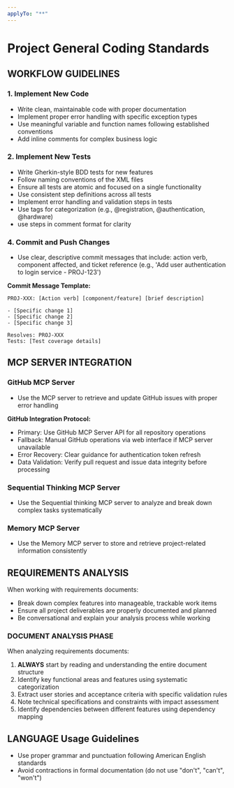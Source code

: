 ```yaml
---
applyTo: "**"
---
```

# Project General Coding Standards
## WORKFLOW GUIDELINES
### 1. Implement New Code
- Write clean, maintainable code with proper documentation
- Implement proper error handling with specific exception types
- Use meaningful variable and function names following established conventions
- Add inline comments for complex business logic

### 2. Implement New Tests
- Write Gherkin-style BDD tests for new features
- Follow naming conventions of the XML files
- Ensure all tests are atomic and focused on a single functionality
- Use consistent step definitions across all tests
- Implement error handling and validation steps in tests
- Use tags for categorization (e.g., @registration, @authentication, @hardware)
- use steps in comment format for clarity

### 4. Commit and Push Changes
- Use clear, descriptive commit messages that include: action verb, component affected, and ticket reference (e.g., 'Add user authentication to login service - PROJ-123')

**Commit Message Template:**
```
PROJ-XXX: [Action verb] [component/feature] [brief description]

- [Specific change 1]
- [Specific change 2]
- [Specific change 3]

Resolves: PROJ-XXX
Tests: [Test coverage details]
```
## MCP SERVER INTEGRATION
### GitHub MCP Server
- Use the MCP server to retrieve and update GitHub issues with proper error handling

**GitHub Integration Protocol:**
- Primary: Use GitHub MCP Server API for all repository operations
- Fallback: Manual GitHub operations via web interface if MCP server unavailable
- Error Recovery: Clear guidance for authentication token refresh
- Data Validation: Verify pull request and issue data integrity before processing

### Sequential Thinking MCP Server
- Use the Sequential thinking MCP server to analyze and break down complex tasks systematically

### Memory MCP Server
- Use the Memory MCP server to store and retrieve project-related information consistently

## REQUIREMENTS ANALYSIS
When working with requirements documents:
- Break down complex features into manageable, trackable work items
- Ensure all project deliverables are properly documented and planned
- Be conversational and explain your analysis process while working

### DOCUMENT ANALYSIS PHASE

When analyzing requirements documents:
1. **ALWAYS** start by reading and understanding the entire document structure
2. Identify key functional areas and features using systematic categorization
3. Extract user stories and acceptance criteria with specific validation rules
4. Note technical specifications and constraints with impact assessment
5. Identify dependencies between different features using dependency mapping


## LANGUAGE Usage Guidelines
- Use proper grammar and punctuation following American English standards
- Avoid contractions in formal documentation (do not use "don't", "can't", "won't")